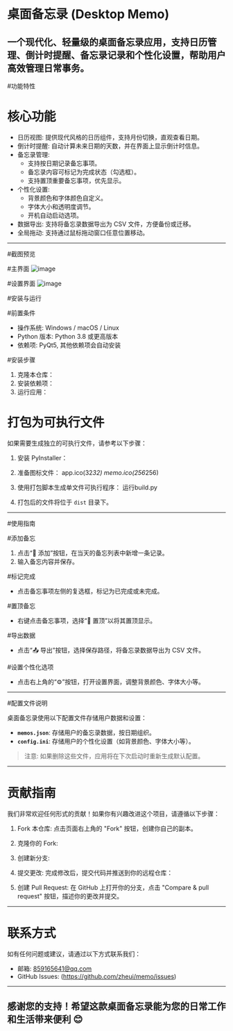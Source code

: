 # 桌面备忘录 (Desktop Memo)
一个现代化、轻量级的桌面备忘录应用，支持日历管理、倒计时提醒、备忘录记录和个性化设置，帮助用户高效管理日常事务。
---
#功能特性

# 核心功能
- 日历视图: 提供现代风格的日历组件，支持月份切换，直观查看日期。
- 倒计时提醒: 自动计算未来日期的天数，并在界面上显示倒计时信息。
- 备忘录管理:
  - 支持按日期记录备忘事项。
  - 备忘录内容可标记为完成状态（勾选框）。
  - 支持置顶重要备忘事项，优先显示。
- 个性化设置:
  - 背景颜色和字体颜色自定义。
  - 字体大小和透明度调节。
  - 开机自动启动选项。
- 数据导出: 支持将备忘录数据导出为 CSV 文件，方便备份或迁移。
- 全局拖动: 支持通过鼠标拖动窗口任意位置移动。
---
#截图预览

#主界面
![image](https://github.com/user-attachments/assets/9d7f9a07-314e-4ad5-9994-5e13ddd36b03)

#设置界面
![image](https://github.com/user-attachments/assets/65c47f28-37ed-4a1c-a9cc-b3b3c222ee15)

#安装与运行

#前置条件
- 操作系统: Windows / macOS / Linux
- Python 版本: Python 3.8 或更高版本
- 依赖项: PyQt5, 其他依赖项会自动安装

#安装步骤
1. 克隆本仓库：
2. 安装依赖项：
3. 运行应用：


# 打包为可执行文件
如果需要生成独立的可执行文件，请参考以下步骤：

1. 安装 PyInstaller：

2. 准备图标文件：
app.ico(32*32)
memo.ico(256*256)
   
3. 使用打包脚本生成单文件可执行程序：
运行build.py

4. 打包后的文件将位于 `dist` 目录下。

---

#使用指南

#添加备忘
1. 点击“📝 添加”按钮，在当天的备忘列表中新增一条记录。
2. 输入备忘内容并保存。

#标记完成
- 点击备忘事项左侧的复选框，标记为已完成或未完成。

#置顶备忘
- 右键点击备忘事项，选择“📌 置顶”以将其置顶显示。

#导出数据
- 点击“📤 导出”按钮，选择保存路径，将备忘录数据导出为 CSV 文件。

#设置个性化选项
- 点击右上角的“⚙”按钮，打开设置界面，调整背景颜色、字体大小等。

---

#配置文件说明

桌面备忘录使用以下配置文件存储用户数据和设置：

- **`memos.json`**: 存储用户的备忘录数据，按日期组织。
- **`config.ini`**: 存储用户的个性化设置（如背景颜色、字体大小等）。

> 注意: 如果删除这些文件，应用将在下次启动时重新生成默认配置。

---

# 贡献指南

我们非常欢迎任何形式的贡献！如果你有兴趣改进这个项目，请遵循以下步骤：

1. Fork 本仓库:
   点击页面右上角的 "Fork" 按钮，创建你自己的副本。

2. 克隆你的 Fork:

3. 创建新分支:

4. 提交更改:
   完成修改后，提交代码并推送到你的远程仓库：

5. 创建 Pull Request:
   在 GitHub 上打开你的分支，点击 "Compare & pull request" 按钮，描述你的更改并提交。

---

# 联系方式

如有任何问题或建议，请通过以下方式联系我们：

- 邮箱: 859165641@qq.com
- GitHub Issues: (https://github.com/zheui/memo/issues)
---
感谢您的支持！希望这款桌面备忘录能为您的日常工作和生活带来便利 😊
--- 

